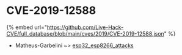 # CVE-2019-12588
{% embed url="https://github.com/Live-Hack-CVE/full_database/blob/main/cves/2019/CVE-2019-12588.json" %}

* Matheus-Garbelini ~> [esp32_esp8266_attacks](https://www.alice-snow.ru/2019/database/cve-2019-12588/esp32_esp8266_attacks-matheus-garbelini)